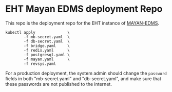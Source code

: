 # EHT Mayan EDMS deployment Repo

This repo is the deployment repo for the EHT instance of [MAYAN-EDMS](https://mayan-edms.com/).

    kubectl apply              \
    	    -f mb-secret.yaml  \
    	    -f db-secret.yaml  \
    	    -f bridge.yaml     \
    	    -f redis.yaml      \
    	    -f postgresql.yaml \
    	    -f mayan.yaml      \
    	    -f revsys.yaml

For a production deployment, the system admin should change the `password` fields in both "mb-secret.yaml" and "db-secret.yaml", and make sure that these passwords are not published to the internet.
